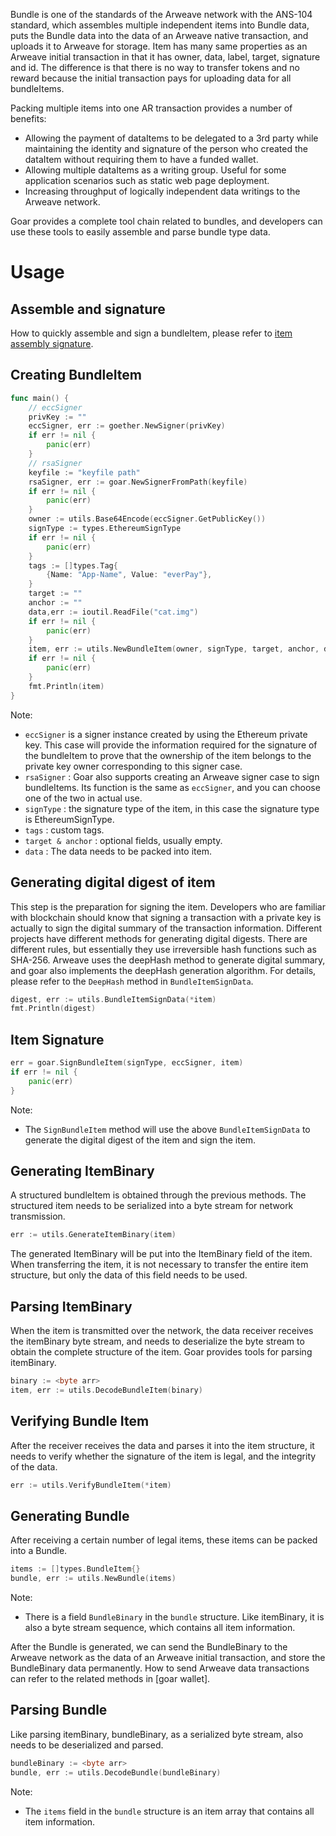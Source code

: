Bundle is one of the standards of the Arweave network with the ANS-104 standard, which assembles multiple independent items into Bundle data, puts the Bundle data into the data of an Arweave native transaction, and uploads it to Arweave for storage. Item has many same properties as an Arweave initial transaction in that it has owner, data, label, target, signature and id. The difference is that there is no way to transfer tokens and no reward because the initial transaction pays for uploading data for all bundleItems.

Packing multiple items into one AR transaction provides a number of benefits:

- Allowing the payment of dataItems to be delegated to a 3rd party while maintaining the identity and signature of the person who created the dataItem without requiring them to have a funded wallet.
- Allowing multiple dataItems as a writing group. Useful for some application scenarios such as static web page deployment.
- Increasing throughput of logically independent data writings to the Arweave network.

Goar provides a complete tool chain related to bundles, and developers can use these tools to easily assemble and parse bundle type data.

# Usage

## Assemble and signature

How to quickly assemble and sign a bundleItem, please refer to [item assembly signature](../bundle_singer/signer.md).

## Creating BundleItem

```go
func main() {
	// eccSigner
	privKey := ""
	eccSigner, err := goether.NewSigner(privKey)
	if err != nil {
		panic(err)
	}
	// rsaSigner
	keyfile := "keyfile path"
	rsaSigner, err := goar.NewSignerFromPath(keyfile)
	if err != nil {
		panic(err)
	}
	owner := utils.Base64Encode(eccSigner.GetPublicKey())
	signType := types.EthereumSignType
	if err != nil {
		panic(err)
	}
	tags := []types.Tag{
		{Name: "App-Name", Value: "everPay"},
	}
	target := ""
	anchor := ""
	data,err := ioutil.ReadFile("cat.img")
	if err != nil {
		panic(err)
	}
	item, err := utils.NewBundleItem(owner, signType, target, anchor, data, tags)
	if err != nil {
		panic(err)
	}
	fmt.Println(item)
}
```

Note:

- `eccSigner` is a signer instance created by using the Ethereum private key. This case will provide the information required for the signature of the bundleItem to prove that the ownership of the item belongs to the private key owner corresponding to this signer case.
- `rsaSigner` : Goar also supports creating an Arweave signer case to sign bundleItems. Its function is the same as `eccSigner`, and you can choose one of the two in actual use.
- `signType` : the signature type of the item, in this case the signature type is EthereumSignType.
- `tags` : custom tags.
- `target & anchor` : optional fields, usually empty.
- `data` : The data needs to be packed into item.

## Generating digital digest of item

This step is the preparation for signing the item. Developers who are familiar with blockchain should know that signing a transaction with a private key is actually to sign the digital summary of the transaction information. Different projects have different methods for generating digital digests. There are different rules, but essentially they use irreversible hash functions such as SHA-256. Arweave uses the deepHash method to generate digital summary, and goar also implements the deepHash generation algorithm. For details, please refer to the `DeepHash` method in `BundleItemSignData`.

```go
digest, err := utils.BundleItemSignData(*item)
fmt.Println(digest)
```

## Item Signature

```go
err = goar.SignBundleItem(signType, eccSigner, item)
if err != nil {
	panic(err)
}
```

Note:

- The `SignBundleItem` method will use the above `BundleItemSignData` to generate the digital digest of the item and sign the item.

## Generating ItemBinary

A structured bundleItem is obtained through the previous methods. The structured item needs to be serialized into a byte stream for network transmission.

```go
err := utils.GenerateItemBinary(item)
```

The generated ItemBinary will be put into the ItemBinary field of the item. When transferring the item, it is not necessary to transfer the entire item structure, but only the data of this field needs to be used.

## Parsing ItemBinary

When the item is transmitted over the network, the data receiver receives the itemBinary byte stream, and needs to deserialize the byte stream to obtain the complete structure of the item. Goar provides tools for parsing itemBinary.

```go
binary := <byte arr>
item, err := utils.DecodeBundleItem(binary)
```

## Verifying Bundle Item

After the receiver receives the data and parses it into the item structure, it needs to verify whether the signature of the item is legal, and the integrity of the data.

```go
err := utils.VerifyBundleItem(*item)
```

## Generating Bundle

After receiving a certain number of legal items, these items can be packed into a Bundle.

```go
items := []types.BundleItem{}
bundle, err := utils.NewBundle(items)
```

Note:

- There is a field `BundleBinary` in the `bundle` structure. Like itemBinary, it is also a byte stream sequence, which contains all item information.

After the Bundle is generated, we can send the BundleBinary to the Arweave network as the data of an Arweave initial transaction, and store the BundleBinary data permanently. How to send Arweave data transactions can refer to the related methods in [goar wallet].

## Parsing Bundle

Like parsing itemBinary, bundleBinary, as a serialized byte stream, also needs to be deserialized and parsed.

```go
bundleBinary := <byte arr>
bundle, err := utils.DecodeBundle(bundleBinary)
```

Note:

- The `items` field in the `bundle` structure is an item array that contains all item information.